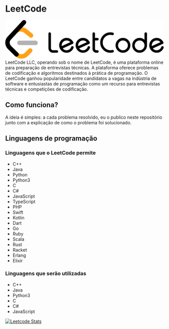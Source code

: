 # LeetCode
![Logo do LeetCode](./media/LeetCode_Logo_black_with_text.png)
LeetCode LLC, operando sob o nome de LeetCode, é uma plataforma online para preparação de entrevistas técnicas. A plataforma oferece problemas de codificação e algoritmos destinados à prática de programação. O LeetCode ganhou popularidade entre candidatos a vagas na indústria de software e entusiastas de programação como um recurso para entrevistas técnicas e competições de codificação.

## Como funciona?
A ideia é simples: a cada problema resolvido, eu o publico neste repositório junto com a explicação de como o problema foi solucionado.

## Linguagens de programação
### Linguagens que o LeetCode permite
- C++
- Java
- Python
- Python3
- C
- C#
- JavaScript
- TypeScript
- PHP
- Swift
- Kotlin
- Dart
- Go
- Ruby
- Scala
- Rust
- Racket
- Erlang
- Elixir

### Linguagens que serão utilizadas
- C++
- Java
- Python3
- C
- C#
- JavaScript

[![Leetcode Stats](https://leetcard.jacoblin.cool/FelipeVandevelde)](https://leetcode.com/FelipeVandevelde)